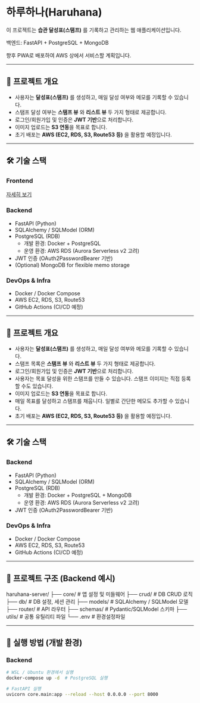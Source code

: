 # 하루하나(Haruhana)

이 프로젝트는 **습관 달성표(스탬프)** 를 기록하고 관리하는 웹 애플리케이션입니다.  

백엔드: FastAPI + PostgreSQL + MongoDB 

향후 PWA로 배포하여 AWS 상에서 서비스할 계획입니다.

---

## 📌 프로젝트 개요
- 사용자는 **달성표(스탬프)** 를 생성하고, 매일 달성 여부와 메모를 기록할 수 있습니다.
- 스탬프 달성 여부는 **스탬프 뷰** 와 **리스트 뷰** 두 가지 형태로 제공합니다.
- 로그인/회원가입 및 인증은 **JWT 기반**으로 처리합니다.
- 이미지 업로드는 **S3 연동**을 목표로 합니다.
- 초기 배포는 **AWS (EC2, RDS, S3, Route53 등)** 을 활용할 예정입니다.

---

## 🛠️ 기술 스택

### Frontend

[자세히 보기](https://github.com/hjk997/haruhana-client)

### Backend
- FastAPI (Python)
- SQLAlchemy / SQLModel (ORM)
- PostgreSQL (RDB)  
  - 개발 환경: Docker + PostgreSQL
  - 운영 환경: AWS RDS (Aurora Serverless v2 고려)
- JWT 인증 (OAuth2PasswordBearer 기반)
- (Optional) MongoDB for flexible memo storage

### DevOps & Infra
- Docker / Docker Compose
- AWS EC2, RDS, S3, Route53
- GitHub Actions (CI/CD 예정)

---

## 📌 프로젝트 개요
- 사용자는 **달성표(스탬프)** 를 생성하고, 매일 달성 여부와 메모를 기록할 수 있습니다.
- 스탬프 목록은 **스탬프 뷰** 와 **리스트 뷰** 두 가지 형태로 제공합니다.
- 로그인/회원가입 및 인증은 **JWT 기반**으로 처리합니다.
- 사용자는 목표 달성을 위한 스탬프를 만들 수 있습니다. 스탬프 이미지는 직접 등록할 수도 있습니다.
- 이미지 업로드는 **S3 연동**을 목표로 합니다.
- 매일 목표를 달성하고 스탬프를 채웁니다. 일별로 간단한 메모도 추가할 수 있습니다. 
- 초기 배포는 **AWS (EC2, RDS, S3, Route53 등)** 을 활용할 예정입니다.

---

## 🛠️ 기술 스택

### Backend
- FastAPI (Python)
- SQLAlchemy / SQLModel (ORM)
- PostgreSQL (RDB)  
  - 개발 환경: Docker + PostgreSQL + MongoDB
  - 운영 환경: AWS RDS (Aurora Serverless v2 고려)
- JWT 인증 (OAuth2PasswordBearer 기반)

### DevOps & Infra
- Docker / Docker Compose
- AWS EC2, RDS, S3, Route53
- GitHub Actions (CI/CD 예정)

---

## 📂 프로젝트 구조 (Backend 예시)

haruhana-server/
├── core/ # 앱 설정 및 미들웨어
├── crud/ # DB CRUD 로직
├── db/ # DB 설정, 세션 관리 
├── models/ # SQLAlchemy / SQLModel 모델
├── router/ # API 라우터
├── schemas/ # Pydantic/SQLModel 스키마
├── utils/ # 공통 유틸리티 파일 
└── .env # 환경설정파일 


---

## 🚀 실행 방법 (개발 환경)

### Backend
```bash
# WSL / Ubuntu 환경에서 실행
docker-compose up -d  # PostgreSQL 실행

# FastAPI 실행
uvicorn core.main:app --reload --host 0.0.0.0 --port 8000

